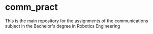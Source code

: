 # comm_pract
This is the main repository for the assignments of the communications subject in the Bachelor's degree in Robotics Engineering
